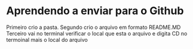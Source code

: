 # Aprendendo a enviar para o Github
Primeiro crio a pasta.
Segundo crio o arquivo em formato README.MD
Terceiro vai no terminal
verificar o local que esta o arquivo e digita CD no termoinal mais o local do arquivo